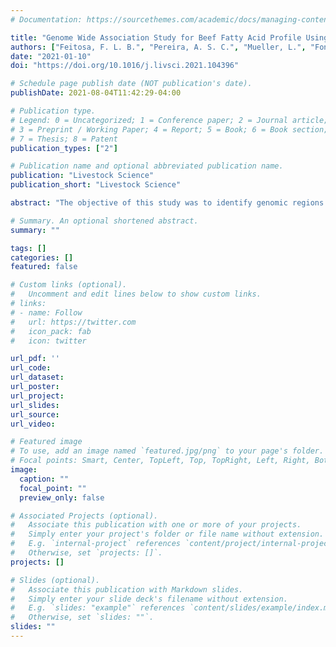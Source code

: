 ```yaml
---
# Documentation: https://sourcethemes.com/academic/docs/managing-content/

title: "Genome Wide Association Study for Beef Fatty Acid Profile Using Haplotypes in Nellore Cattle"
authors: ["Feitosa, F. L. B.", "Pereira, A. S. C.", "Mueller, L.", "Fonseca, P.", "Braz, C.", "Amorim, S. T.", "Espigolan, R.", "Lemos, M. V. A.", "Albuquerque, L. G.", "Schenkel, F.", "Brito, L.", "Stafuzza, N. B.", "Baldi, F."]
date: "2021-01-10"
doi: "https://doi.org/10.1016/j.livsci.2021.104396"

# Schedule page publish date (NOT publication's date).
publishDate: 2021-08-04T11:42:29-04:00

# Publication type.
# Legend: 0 = Uncategorized; 1 = Conference paper; 2 = Journal article;
# 3 = Preprint / Working Paper; 4 = Report; 5 = Book; 6 = Book section;
# 7 = Thesis; 8 = Patent
publication_types: ["2"]

# Publication name and optional abbreviated publication name.
publication: "Livestock Science"
publication_short: "Livestock Science"

abstract: "The objective of this study was to identify genomic regions associated with beef fatty acid (FA) profile in Nellore cattle finished in feedlot, using haplotype based analyzes. Also, the metabolic pathway enrichment analysis was performed to seek for genes with known functions, close to the haplotype blocks, associated with the evaluated traits, providing subsidies for a better understanding of how the genes affect this trait. A total of 963 Nellore bulls with phenotype for FA, were genotyped using the Illumina BovineHD BeadChip. Samples from the Longissimus thoracis muscle were taken for FAs profile measurement by gas chromatography using a SP-2560 capillary column. Haplotype blocks were defined based on the linkage disequilibrium (LD), where pairs of SNPs are in strong LD if the confidence interval is equal to or greater than 95% with D’ equal to 0.98 and the lower limit is above 0.70. The model used to estimate the haplotypes effects for the sum of beef fatty acid groups included the fixed effects of contemporary group, animal age at slaughter (as linear covariable), haplotypes (as linear regression over the number of haplotype copies: 0, 1 e 2), and the additive genetic effect as random (polygenic effect). Genome-wide association analyzes were performed for each haplotype block (single marker association) by a Restricted Maximum Likelihood model (REML) using ASREML v. 4.3 software. A total of 15, 15, 4, 3, 6, 5, and 10 haplotypes were significantly associated (FDR< 0.10) with monounsaturated fatty acids (MUFA), polyunsaturated fatty acids (PUFA), total amount of saturated fatty acids (SFA), PUFA:SFA ratio, omega 3 (n3), omega 6 (n6), and n6:n3 ratio, respectively. The statistically significant haplotypes harbored 38 genes, among which we highlighted those involved in lipid biosynthesis and metabolism, low-density lipoprotein oxidation, transport of fatty acids and cholesterol, adipocyte functions, biosynthesis of glycoprotein hormones, regulation of serum triglyceride and high-density lipoprotein-cholesterol levels, and adipogenesis. In addition, several novel regions were identified, including a putative quantitative trait locus for lipid metabolism and energy homeostasis. The enrichment analysis by DAVID tool revealed 14 significant (P< 0.05) terms related to fatty acids such as cellular response to retinoic acid, glycerol transport, regulation of Notch signaling pathway, and Ras signaling pathway. These results would contribute to the improvement of nutritional and health value of beef lipids in indicine cattle by including information from causal mutations in genetic evaluation through weighted their effects differently in genomic predictions."

# Summary. An optional shortened abstract.
summary: ""

tags: []
categories: []
featured: false

# Custom links (optional).
#   Uncomment and edit lines below to show custom links.
# links:
# - name: Follow
#   url: https://twitter.com
#   icon_pack: fab
#   icon: twitter

url_pdf: ''
url_code:
url_dataset:
url_poster:
url_project:
url_slides:
url_source:
url_video:

# Featured image
# To use, add an image named `featured.jpg/png` to your page's folder. 
# Focal points: Smart, Center, TopLeft, Top, TopRight, Left, Right, BottomLeft, Bottom, BottomRight.
image:
  caption: ""
  focal_point: ""
  preview_only: false

# Associated Projects (optional).
#   Associate this publication with one or more of your projects.
#   Simply enter your project's folder or file name without extension.
#   E.g. `internal-project` references `content/project/internal-project/index.md`.
#   Otherwise, set `projects: []`.
projects: []

# Slides (optional).
#   Associate this publication with Markdown slides.
#   Simply enter your slide deck's filename without extension.
#   E.g. `slides: "example"` references `content/slides/example/index.md`.
#   Otherwise, set `slides: ""`.
slides: ""
---
```

